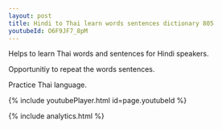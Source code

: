 ```yaml
---
layout: post
title: Hindi to Thai learn words sentences dictionary 805 
youtubeId: O6F9JF7_8pM
---
```

 
 
Helps to learn Thai words and sentences for Hindi speakers.

Opportunitiy to repeat the words sentences. 

Practice Thai language. 
 
{% include youtubePlayer.html id=page.youtubeId %}
 
 
{% include analytics.html %}